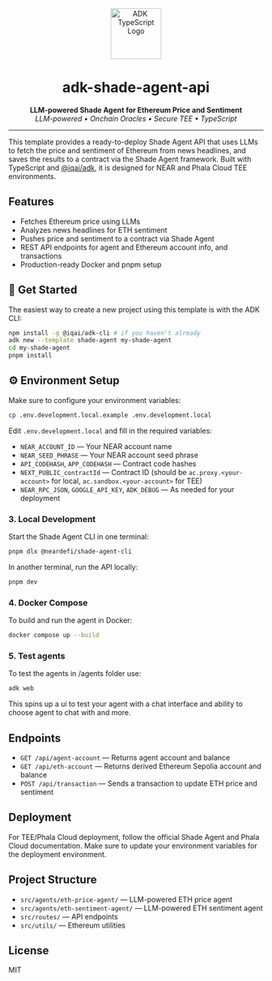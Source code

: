 
<div align="center">
	<img src="https://files.catbox.moe/vumztw.png" alt="ADK TypeScript Logo" width="100" />
	<br/>
	<h1>adk-shade-agent-api</h1>
	<b>LLM-powered Shade Agent for Ethereum Price and Sentiment</b>
	<br/>
		<i>LLM-powered • Onchain Oracles • Secure TEE • TypeScript</i>
</div>

---

This template provides a ready-to-deploy Shade Agent API that uses LLMs to fetch the price and sentiment of Ethereum from news headlines, and saves the results to a contract via the Shade Agent framework. Built with TypeScript and [@iqai/adk](https://www.npmjs.com/package/@iqai/adk), it is designed for NEAR and Phala Cloud TEE environments.

## Features

- Fetches Ethereum price using LLMs
- Analyzes news headlines for ETH sentiment
- Pushes price and sentiment to a contract via Shade Agent
- REST API endpoints for agent and Ethereum account info, and transactions
- Production-ready Docker and pnpm setup

## 🚀 Get Started

The easiest way to create a new project using this template is with the ADK CLI:

```bash
npm install -g @iqai/adk-cli # if you haven't already
adk new --template shade-agent my-shade-agent
cd my-shade-agent
pnpm install
```

## ⚙️ Environment Setup
Make sure to configure your environment variables:

```bash
cp .env.development.local.example .env.development.local
```

Edit `.env.development.local` and fill in the required variables:

- `NEAR_ACCOUNT_ID` — Your NEAR account name
- `NEAR_SEED_PHRASE` — Your NEAR account seed phrase
- `API_CODEHASH`, `APP_CODEHASH` — Contract code hashes
- `NEXT_PUBLIC_contractId` — Contract ID (should be `ac.proxy.<your-account>` for local, `ac.sandbox.<your-account>` for TEE)
- `NEAR_RPC_JSON`, `GOOGLE_API_KEY`, `ADK_DEBUG` — As needed for your deployment

### 3. Local Development

Start the Shade Agent CLI in one terminal:

```bash
pnpm dlx @neardefi/shade-agent-cli
```

In another terminal, run the API locally:

```bash
pnpm dev
```

### 4. Docker Compose

To build and run the agent in Docker:

```bash
docker compose up --build
```


### 5. Test agents

To test the agents in /agents folder use: 

```bash
adk web
```

This spins up a ui to test your agent with a chat interface and ability to choose agent to chat with and more.


## Endpoints

- `GET /api/agent-account` — Returns agent account and balance
- `GET /api/eth-account` — Returns derived Ethereum Sepolia account and balance
- `POST /api/transaction` — Sends a transaction to update ETH price and sentiment

## Deployment

For TEE/Phala Cloud deployment, follow the official Shade Agent and Phala Cloud documentation. Make sure to update your environment variables for the deployment environment.

## Project Structure

- `src/agents/eth-price-agent/` — LLM-powered ETH price agent
- `src/agents/eth-sentiment-agent/` — LLM-powered ETH sentiment agent
- `src/routes/` — API endpoints
- `src/utils/` — Ethereum utilities

## License

MIT
